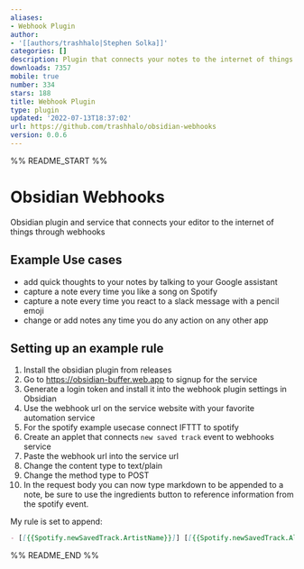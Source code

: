 ```yaml
---
aliases:
- Webhook Plugin
author:
- '[[authors/trashhalo|Stephen Solka]]'
categories: []
description: Plugin that connects your notes to the internet of things through webhooks!
downloads: 7357
mobile: true
number: 334
stars: 188
title: Webhook Plugin
type: plugin
updated: '2022-07-13T18:37:02'
url: https://github.com/trashhalo/obsidian-webhooks
version: 0.0.6
---
```


%% README_START %%

# Obsidian Webhooks

Obsidian plugin and service that connects your editor to the internet of things through webhooks

## Example Use cases

- add quick thoughts to your notes by talking to your Google assistant
- capture a note every time you like a song on Spotify
- capture a note every time you react to a slack message with a pencil emoji
- change or add notes any time you do any action on any other app

## Setting up an example rule

1. Install the obsidian plugin from releases
2. Go to https://obsidian-buffer.web.app to signup for the service
3. Generate a login token and install it into the webhook plugin settings in Obsidian
4. Use the webhook url on the service website with your favorite automation service
5. For the spotify example usecase connect IFTTT to spotify
6. Create an applet that connects `new saved track` event to webhooks service
7. Paste the webhook url into the service url
8. Change the content type to text/plain
9. Change the method type to POST
10. In the request body you can now type markdown to be appended to a note, be sure to use the ingredients button to reference information from the spotify event.

My rule is set to append:

```markdown
- [[{{Spotify.newSavedTrack.ArtistName}}]] [[{{Spotify.newSavedTrack.AlbumName}}]] - {{Spotify.newSavedTrack.TrackName}}
```


%% README_END %%